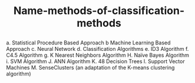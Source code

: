 # <p align="center"> Name-methods-of-classification-methods</p>

a. Statistical Procedure Based Approach
b  Machine Learning Based Approach
c. Neural Network
d. Classification Algorithms
e. ID3 Algorithm
f. C4.5 Algorithm
g. K Nearest Neighbors Algorithm
H. Naïve Bayes Algorithm
i. SVM Algorithm
J. ANN Algorithm
K. 48 Decision Trees
l. Support Vector Machines
M. SenseClusters (an adaptation of the K-means clustering algorithm)
